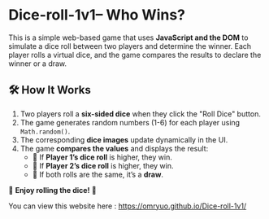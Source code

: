 # Dice-roll-1v1– Who Wins? 

This is a simple web-based game that uses **JavaScript and the DOM** to simulate a dice roll between two players and determine the winner. Each player rolls a virtual dice, and the game compares the results to declare the winner or a draw.  

## 🛠️ How It Works  
1. Two players roll a **six-sided dice** when they click the "Roll Dice" button.  
2. The game generates random numbers (1-6) for each player using `Math.random()`.  
3. The corresponding **dice images** update dynamically in the UI.  
4. The game **compares the values** and displays the result:  
   - 🎯 If **Player 1’s dice roll** is higher, they win.  
   - 🎯 If **Player 2’s dice roll** is higher, they win.  
   - 🤝 If both rolls are the same, it’s a **draw**.  

🚀 **Enjoy rolling the dice!** 🎲

You can view this website here : https://omryuo.github.io/Dice-roll-1v1/

